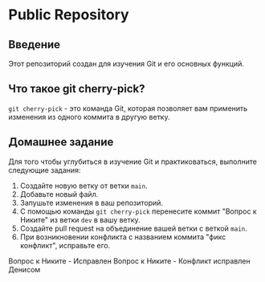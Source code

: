 # Public Repository

## Введение

Этот репозиторий создан для изучения Git и его основных функций.

## Что такое git cherry-pick?

`git cherry-pick` - это команда Git, которая позволяет вам применить изменения из одного коммита в другую ветку.

## Домашнее задание

Для того чтобы углубиться в изучение Git и практиковаться, выполните следующие задания:

1. Создайте новую ветку от ветки `main`.
2. Добавьте новый файл.
3. Запушьте изменения в ваш репозиторий.
4. С помощью команды `git cherry-pick` перенесите коммит "Вопрос к Никите" из ветки `dev` в вашу ветку.
5. Создайте pull request на объединение вашей ветки с веткой `main`.
6. При возникновении конфликта с названием коммита "фикс конфликт", исправьте его.

Вопрос к Никите - Исправлен
Вопрос к Никите - Конфликт исправлен Денисом